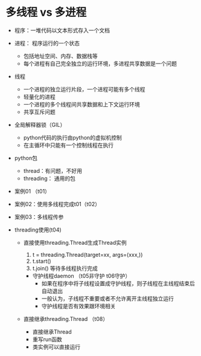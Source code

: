# 多线程 vs 多进程
- 程序：一堆代码以文本形式存入一个文档
- 进程： 程序运行的一个状态
    - 包括地址空间、内存、数据栈等
    - 每个进程有自己完全独立的运行环境，多进程共享数据是一个问题
    
- 线程
    - 一个进程的独立运行片段，一个进程可能有多个线程
    - 轻量化的进程
    - 一个进程的多个线程间共享数据和上下文运行环境
    - 共享互斥问题
    
- 全局解释器锁（GIL）
    - python代码的执行由python的虚拟机控制
    - 在主循环中只能有一个控制线程在执行
   
- python包
    - thread：有问题，不好用
    - threading： 通用的包
    
- 案例01 （t01）
- 案例02：使用多线程完成t01（t02）
- 案例03：多线程传参

- threading使用(t04)
    - 直接使用threading.Thread生成Thread实例
        1. t = threading.Thread(target=xx, args=(xxx,))
        2. t.start()
        3. t.join() 等待多线程执行完成
        - 守护线程daemon （t05非守护 t06守护）
            - 如果在程序中将子线程设置成守护线程，则子线程在主线程结束后自动退出
            - 一般认为，子线程不重要或者不允许离开主线程独立运行
            - 守护线程是否有效果跟环境相关
    
    - 直接继承threading.Thread （t08）
        - 直接继承Thread
        - 重写run函数
        - 类实例可以直接运行

     